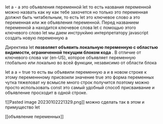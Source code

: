 let a - a это объявления переменной let то есть названия переменной можно назвать как ну как тебе захочется но только это переменная должнл быть читабельным, то есть let это ключевое слово а это переменная или же объявления переменной. Перед названием переменной а находится ключевое слова let с помощью этого ключевого слово let мы даем инструкйию интерпретатору javascript  создать новую переменную а  

Директива let **позволяет объявить локальную переменную с областью видимости, ограниченной текущим блоком кода** . В отличие от ключевого слова var (en-US), которое объявляет переменную глобально или локально во всей функции, независимо от области блока

let a 
а = true 
то есть вы объявили переменную а и в новом строке к этому переменнному присвоили значение true это форма переменных чутка тяжеловат ну всмысле много строк получится поэтому можно просто использовать const это самый удобный способ присваивание и объявление просходит в одной строке.

![[Pasted image 20230102221329.png]]
можно сделать так в этом и примущество let 


[[объявление переменных]]


